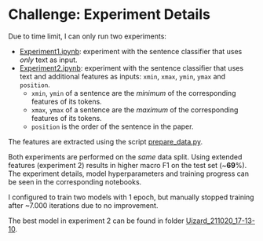 # Challenge: Experiment Details

Due to time limit, I can only run two experiments:

- [Experiment1.ipynb](Experiment1.ipynb): experiment with the sentence classifier that uses *only* text as input.
- [Experiment2.ipynb](Experiment2.ipynb): experiment with the sentence classifier that uses text and additional features
  as inputs: ``xmin``, ``xmax``, ``ymin``, ``ymax`` and ``position``.
    - ``xmin``, ``ymin`` of a sentence are the *minimum* of the corresponding features of its tokens.
    - ``xmax``, ``ymax`` of a sentence are the *maximum* of the corresponding features of its tokens.
    - ``position`` is the order of the sentence in the paper.

The features are extracted using the script [prepare_data.py](../prepare_data.py).

Both experiments are performed on the *same* data split. Using extended features (experiment 2) results in higher macro
F1 on the test set (~**69**%). The experiment details, model hyperparameters and training progress can be seen in the
corresponding notebooks.

I configured to train two models with 1 epoch, but manually stopped training after ~7.000 iterations due to no
improvement.

The best model in experiment 2 can be found in folder [Uizard_211020_17-13-10](Uizard_211020_17-13-10).